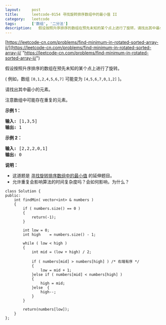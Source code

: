 ```yaml
---
layout:     post
title:      leetcode-0154 寻找旋转排序数组中的最小值 II
category:   leetcode
tags:       ['数组', '二分法']
description:   假设按照升序排序的数组在预先未知的某个点上进行了旋转，请找出其中最小的元素。
---
```


[https://leetcode-cn.com/problems/find-minimum-in-rotated-sorted-array-ii/](https://leetcode-cn.com/problems/find-minimum-in-rotated-sorted-array-ii/ "https://leetcode-cn.com/problems/find-minimum-in-rotated-sorted-array-ii/")

<div class="notranslate"><p>假设按照升序排序的数组在预先未知的某个点上进行了旋转。</p>

<p>( 例如，数组&nbsp;<code>[0,1,2,4,5,6,7]</code> <strong> </strong>可能变为&nbsp;<code>[4,5,6,7,0,1,2]</code>&nbsp;)。</p>

<p>请找出其中最小的元素。</p>

<p>注意数组中可能存在重复的元素。</p>

<p><strong>示例 1：</strong></p>

<pre><strong>输入:</strong> [1,3,5]
<strong>输出:</strong> 1</pre>

<p><strong>示例&nbsp;2：</strong></p>

<pre><strong>输入:</strong> [2,2,2,0,1]
<strong>输出:</strong> 0</pre>

<p><strong>说明：</strong></p>

<ul>
	<li>这道题是&nbsp;<a href="https://leetcode-cn.com/problems/find-minimum-in-rotated-sorted-array/description/">寻找旋转排序数组中的最小值</a>&nbsp;的延伸题目。</li>
	<li>允许重复会影响算法的时间复杂度吗？会如何影响，为什么？</li>
</ul>
</div>


	class Solution {
	public:
		int findMin( vector<int> & numbers )
		{
			if ( numbers.size() == 0 )
			{
				return(-1);
			}
	
			int	low	= 0;
			int	high	= numbers.size() - 1;
	
			while ( low < high )
			{
				int mid = (low + high) / 2;
	
				if ( numbers[mid] > numbers[high] ) /* 右端有序 */
				{
					low = mid + 1;
				}else if ( numbers[mid] < numbers[high] )
				{
					high = mid;
				}else  {
					high--;
				}
			}
	
			return(numbers[low]);
		}
	};